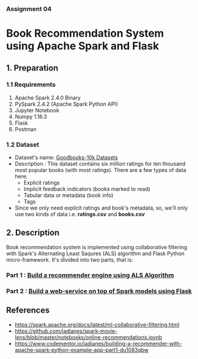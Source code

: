 ### Assignment 04
# Book Recommendation System using Apache Spark and Flask

## 1. Preparation
### 1.1 Requirements
1. Apache Spark 2.4.0 Binary
2. PySpark 2.4.2 (Apache Spark Python API)
3. Jupyter Notebook 
4. Numpy 1.16.3
5. Flask
6. Postman

### 1.2 Dataset
* Dataset's name: [Goodbooks-10k Datasets](https://github.com/zygmuntz/goodbooks-10k)
* Description : This dataset contains six million ratings for ten thousand most popular books (with most ratings). There are a few types of data here: 
    * Explicit ratings 
    * Implicit feedback indicators (books marked to read)
    * Tabular data or metadata (book info)
    * Tags
* Since we only need explicit ratings and book's metadata, so, we'll only use two kinds of data i.e. **ratings.csv** and **books.csv**

## 2. Description

Book recommendation system is implemented using collaborative filtering with Spark's Alternating Least Saqures (ALS) algorithm and Flask Python micro-framework. It's divided into two parts, that is:

### Part 1 : [Build a recommender engine using ALS Algorithm](notebook/04%20-%20Recommendation%20System.ipynb) 
### Part 2 : [Build a web-service on top of Spark models using Flask](recommendation-system.md)

## References
* https://spark.apache.org/docs/latest/ml-collaborative-filtering.html
* https://github.com/jadianes/spark-movie-lens/blob/master/notebooks/online-recommendations.ipynb
* https://www.codementor.io/jadianes/building-a-recommender-with-apache-spark-python-example-app-part1-du1083qbw